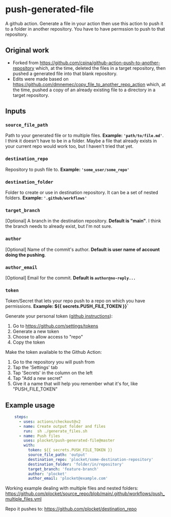 # push-generated-file

A github action. Generate a file in your action then use this action to push it to a folder in another repository. You have to have permssion to push to that repository.

## Original work
- Forked from https://github.com/cpina/github-action-push-to-another-repository which, at the time, deleted the files in a target repository, then pushed a generated file into that blank repository.
- Edits were made based on https://github.com/dmnemec/copy_file_to_another_repo_action which, at the time, pushed a copy of an already existing file to a directory in a target repository.

## Inputs
### `source_file_path`
Path to your generated file or to multiple files. **Example: `'path/to/file.md'`**. I think it doesn't have to be in a folder. Maybe a file that already exists in your current repo would work too, but I haven't tried that yet.

### `destination_repo`
Repository to push file to. **Example: `'some_user/some_repo'`**

### `destination_folder`
Folder to create or use in destination repository. It can be a set of nested folders. **Example: `'.github/workflows'`**

### `target_branch`
[Optional] A branch in the destination repository. **Default is "main"**. I think the branch needs to already exist, but I'm not sure.

### `author`
[Optional] Name of the commit's author. **Default is user name of account doing the pushing**.

### `author_email`
[Optional] Email for the commit. **Default is `author@no-reply...`**

### `token`
Token/Secret that lets your repo push to a repo on which you have permissions. **Example: ${{ secrets.PUSH_FILE_TOKEN }}`**

Generate your personal token ([github instructions](https://docs.github.com/en/free-pro-team@latest/github/authenticating-to-github/creating-a-personal-access-token)):
1. Go to https://github.com/settings/tokens
1. Generate a new token
1. Choose to allow access to "repo"
1. Copy the token

Make the token available to the Github Action:
1. Go to the repository you will push from
1. Tap the 'Settings' tab
1. Tap 'Secrets' in the column on the left
1. Tap "Add a new secret"
1. Give it a name that will help you remember what it's for, like "PUSH_FILE_TOKEN"

## Example usage
```yaml
    steps:
      - uses: actions/checkout@v2
      - name: Create output folder and files
        run:  sh ./generate_files.sh
      - name: Push files
        uses: plocket/push-generated-file@master
        with:
          token: ${{ secrets.PUSH_FILE_TOKEN }}
          source_file_path: 'output'
          destination_repo: 'plocket/some-destination-repository'
          destination_folder: 'folder/in/repository'
          target_branch: 'feature-branch'
          author: 'plocket'
          author_email: 'plocket@example.com'
```

Working example dealing with multiple files and nested folders: https://github.com/plocket/source_repo/blob/main/.github/workflows/push_multiple_files.yml

Repo it pushes to: https://github.com/plocket/destination_repo
